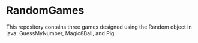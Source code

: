 # RandomGames
This repository contains three games designed using the Random object in java: GuessMyNumber, Magic8Ball, and Pig.
